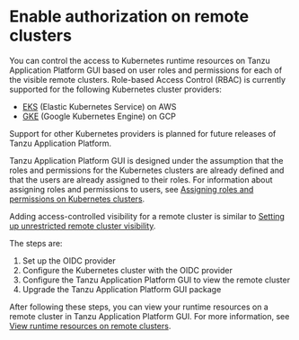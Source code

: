 # Enable authorization on remote clusters

<!-- This topic is missing from toc.md because it is for TAP v1.3 and onwards only -->

You can control the access to Kubernetes runtime resources on Tanzu Application Platform GUI based
on user roles and permissions for each of the visible remote clusters.
Role-based Access Control (RBAC) is currently supported for the following Kubernetes cluster
providers:

- [EKS](set-up-tap-gui-rbac-eks.html) (Elastic Kubernetes Service) on AWS
- [GKE](set-up-tap-gui-rbac-gke.html) (Google Kubernetes Engine) on GCP

Support for other Kubernetes providers is planned for future releases of Tanzu Application Platform.

Tanzu Application Platform GUI is designed under the assumption that the roles and permissions for
the Kubernetes clusters are already defined and that the users are already assigned to their roles.
For information about assigning roles and permissions to users, see
[Assigning roles and permissions on Kubernetes clusters](assigning-kubernetes-roles.html).

Adding access-controlled visibility for a remote cluster is similar to
[Setting up unrestricted remote cluster visibility](../cluster-view-setup.html).

The steps are:

1. Set up the OIDC provider
1. Configure the Kubernetes cluster with the OIDC provider
1. Configure the Tanzu Application Platform GUI to view the remote cluster
1. Upgrade the Tanzu Application Platform GUI package

After following these steps, you can view your runtime resources on a remote cluster in
Tanzu Application Platform GUI.
For more information, see [View runtime resources on remote clusters](view-resouces-rbac.html).
